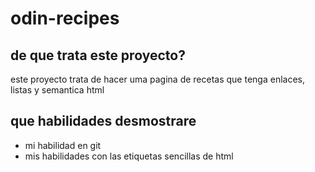 # odin-recipes

## de que trata este proyecto?
este proyecto trata de hacer uma pagina de recetas que tenga enlaces, listas y semantica html

## que habilidades desmostrare
- mi habilidad en git
- mis habilidades con las etiquetas sencillas de html
